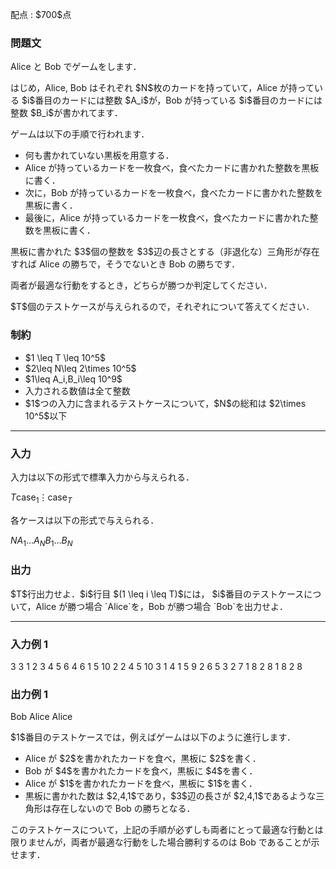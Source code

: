 
<div>

<span>

<span>

<p>
配点 : $700$点
</p>

<div>

<section>

### **問題文**

<p>
Alice と Bob でゲームをします．
</p>

<p>
はじめ，Alice, Bob はそれぞれ $N$枚のカードを持っていて，Alice が持っている $i$番目のカードには整数 $A_i$が，Bob が持っている $i$番目のカードには整数 $B_i$が書かれてます．
</p>

<p>
ゲームは以下の手順で行われます．
</p>

<ul>

<li>
何も書かれていない黒板を用意する．
</li>

<li>
Alice が持っているカードを一枚食べ，食べたカードに書かれた整数を黒板に書く．
</li>

<li>
次に，Bob が持っているカードを一枚食べ，食べたカードに書かれた整数を黒板に書く．
</li>

<li>
最後に，Alice が持っているカードを一枚食べ，食べたカードに書かれた整数を黒板に書く．
</li>

</ul>

<p>
黒板に書かれた $3$個の整数を $3$辺の長さとする（非退化な）三角形が存在すれば Alice の勝ちで，そうでないとき Bob の勝ちです．
</p>

<p>
両者が最適な行動をするとき，どちらが勝つか判定してください．
</p>

<p>
$T$個のテストケースが与えられるので，それぞれについて答えてください．
</p>

</section>

</div>

<div>

<section>

### **制約**

<ul>

<li>
$1 \leq T \leq  10^5$
</li>

<li>
$2\leq N\leq 2\times 10^5$
</li>

<li>
$1\leq A_i,B_i\leq 10^9$
</li>

<li>
入力される数値は全て整数
</li>

<li>
$1$つの入力に含まれるテストケースについて，$N$の総和は $2\times 10^5$以下
</li>

</ul>

</section>

</div>

---

<div>

<div>

<section>

### **入力**

<p>
入力は以下の形式で標準入力から与えられる．
</p>

<div>

$T$$\mathrm{case}_1$$\vdots$$\mathrm{case}_T$
</div>

<p>
各ケースは以下の形式で与えられる．
</p>

<div>

$N$$A_1$$\ldots$$A_N$$B_1$$\ldots$$B_N$
</div>

</section>

</div>

<div>

<section>

### **出力**

<p>
$T$行出力せよ．$i$行目 $(1 \leq i \leq T)$には， $i$番目のテストケースについて，Alice が勝つ場合 `Alice`を，Bob が勝つ場合 `Bob`を出力せよ．
</p>

</section>

</div>

</div>

---

<div>

<section>

### **入力例 1**

<div>

3
3
1 2 3
4 5 6
4
6 1 5 10
2 2 4 5
10
3 1 4 1 5 9 2 6 5 3
2 7 1 8 2 8 1 8 2 8

</div>

</section>

</div>

<div>

<section>

### **出力例 1**

<div>

Bob
Alice
Alice

</div>

<p>
$1$番目のテストケースでは，例えばゲームは以下のように進行します．
</p>

<ul>

<li>
Alice が $2$を書かれたカードを食べ，黒板に $2$を書く．
</li>

<li>
Bob が $4$を書かれたカードを食べ，黒板に $4$を書く．
</li>

<li>
Alice が $1$を書かれたカードを食べ，黒板に $1$を書く．
</li>

<li>
黒板に書かれた数は $2,4,1$であり，$3$辺の長さが $2,4,1$であるような三角形は存在しないので Bob の勝ちとなる．
</li>

</ul>

<p>
このテストケースについて，上記の手順が必ずしも両者にとって最適な行動とは限りませんが，両者が最適な行動をした場合勝利するのは Bob であることが示せます．
</p>

</section>

</div>

</span>

</span>

</div>
